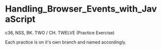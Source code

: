 # Handling_Browser_Events_with_JavaScript

c36, NSS, BK. TWO / CH. TWELVE (Practice Exercise)

Each practice is on it's own branch and named accordingly.
